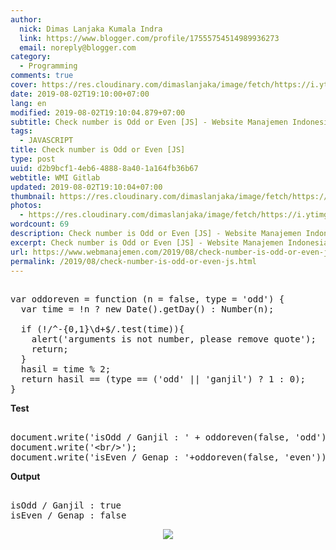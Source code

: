 ```yaml
---
author:
  nick: Dimas Lanjaka Kumala Indra
  link: https://www.blogger.com/profile/17555754514989936273
  email: noreply@blogger.com
category:
  - Programming
comments: true
cover: https://res.cloudinary.com/dimaslanjaka/image/fetch/https://i.ytimg.com/vi/jFazrvLodrA/maxresdefault.jpg
date: 2019-08-02T19:10:00+07:00
lang: en
modified: 2019-08-02T19:10:04.879+07:00
subtitle: Check number is Odd or Even [JS] - Website Manajemen Indonesia
tags:
  - JAVASCRIPT
title: Check number is Odd or Even [JS]
type: post
uuid: d2b9bcf1-4eb6-4888-8a40-1a164fb36b67
webtitle: WMI Gitlab
updated: 2019-08-02T19:10:04+07:00
thumbnail: https://res.cloudinary.com/dimaslanjaka/image/fetch/https://i.ytimg.com/vi/jFazrvLodrA/maxresdefault.jpg
photos:
  - https://res.cloudinary.com/dimaslanjaka/image/fetch/https://i.ytimg.com/vi/jFazrvLodrA/maxresdefault.jpg
wordcount: 69
description: Check number is Odd or Even [JS] - Website Manajemen Indonesia
excerpt: Check number is Odd or Even [JS] - Website Manajemen Indonesia
url: https://www.webmanajemen.com/2019/08/check-number-is-odd-or-even-js.html
permalink: /2019/08/check-number-is-odd-or-even-js.html
---
```


<pre><br>var oddoreven = function (n = false, type = 'odd') {<br>  var time = !n ? new Date().getDay() : Number(n);<br>  <br>  if (!/^-{0,1}\d+$/.test(time)){<br>    alert('arguments is not number, please remove quote');<br>    return;<br>  }<br>  hasil = time % 2;<br>  return hasil == (type == ('odd' || 'ganjil') ? 1 : 0);<br>}<br></pre><b>Test</b><pre><br>document.write('isOdd / Ganjil : ' + oddoreven(false, 'odd'));<br>document.write('&lt;br/&gt;');<br>document.write('isEven / Genap : '+oddoreven(false, 'even'));<br></pre><b>Output</b><pre><br>isOdd / Ganjil : true<br>isEven / Genap : false<br></pre> <div class="separator" style="clear: both; text-align: center;"><a href="https://res.cloudinary.com/dimaslanjaka/image/fetch/https://i.ytimg.com/vi/jFazrvLodrA/maxresdefault.jpg" imageanchor="1" style="margin-left: 1em; margin-right: 1em;" rel="noopener noreferer nofollow"><img border="0" src="https://res.cloudinary.com/dimaslanjaka/image/fetch/https://i.ytimg.com/vi/jFazrvLodrA/maxresdefault.jpg" data-original-width="800" data-original-height="450"></a></div>